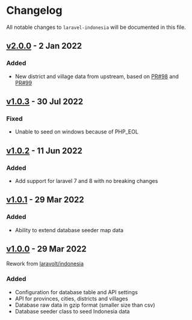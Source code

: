 # Changelog

All notable changes to `laravel-indonesia` will be documented in this file.

## [v2.0.0](https://github.com/kodepandai/laravel-indonesia/compare/v1.0.3...v2.0.0) - 2 Jan 2022

### Added
- New district and village data from upstream, based on
[PR#98](https://github.com/laravolt/indonesia/pull/98) 
and [PR#99](https://github.com/laravolt/indonesia/pull/99)

## [v1.0.3](https://github.com/kodepandai/laravel-indonesia/compare/v1.0.2...v1.0.3) - 30 Jul 2022

### Fixed
- Unable to seed on windows because of PHP_EOL

## [v1.0.2](https://github.com/kodepandai/laravel-indonesia/compare/v1.0.1...v1.0.2) - 11 Jun 2022

### Added
- Add support for laravel 7 and 8 with no breaking changes

## [v1.0.1](https://github.com/kodepandai/laravel-indonesia/compare/v1.0.0...v1.0.1) - 29 Mar 2022

### Added

- Ability to extend database seeder map data

## [v1.0.0](https://github.com/kodepandai/laravel-indonesia/compare/4f0ed1b...v1.0.0) - 29 Mar 2022

Rework from [laravolt/indonesia](https://github.com/laravolt/indonesia)

### Added

- Configuration for database table and API settings
- API for provinces, cities, districts and villages
- Database raw data in gzip format (smaller size than csv)
- Database seeder class to seed Indonesia data
